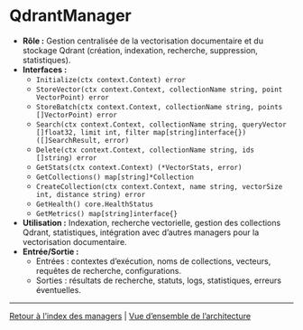 # QdrantManager

- **Rôle :** Gestion centralisée de la vectorisation documentaire et du stockage Qdrant (création, indexation, recherche, suppression, statistiques).
- **Interfaces :**
  - `Initialize(ctx context.Context) error`
  - `StoreVector(ctx context.Context, collectionName string, point VectorPoint) error`
  - `StoreBatch(ctx context.Context, collectionName string, points []VectorPoint) error`
  - `Search(ctx context.Context, collectionName string, queryVector []float32, limit int, filter map[string]interface{}) ([]SearchResult, error)`
  - `Delete(ctx context.Context, collectionName string, ids []string) error`
  - `GetStats(ctx context.Context) (*VectorStats, error)`
  - `GetCollections() map[string]*Collection`
  - `CreateCollection(ctx context.Context, name string, vectorSize int, distance string) error`
  - `GetHealth() core.HealthStatus`
  - `GetMetrics() map[string]interface{}`
- **Utilisation :** Indexation, recherche vectorielle, gestion des collections Qdrant, statistiques, intégration avec d’autres managers pour la vectorisation documentaire.
- **Entrée/Sortie :**
  - Entrées : contextes d’exécution, noms de collections, vecteurs, requêtes de recherche, configurations.
  - Sorties : résultats de recherche, statuts, logs, statistiques, erreurs éventuelles.

---

[Retour à l’index des managers](INDEX.md) | [Vue d’ensemble de l’architecture](../ARCHITECTURE/ecosystem-overview.md)
